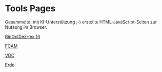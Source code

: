 # Tools Pages
Gesammelte, mit KI-Unterstützung ;-) erstellte HTML-JavaScript-Seiten zur Nutzung im Browser.

[BinOctDezHex 16](Bin_Claude.html)

[FCAM](FCAM_Claude.html)

[ VDC ](vdc-fr-chatGPT.html)

[Erde](https://github.com/woge-s/Tools/blob/main/Pizza-Erde_DALL-E.png)
